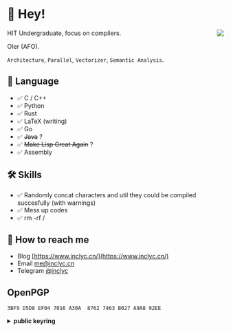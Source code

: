 # 👋 Hey!

<img align="right" src="https://github-readme-stats.vercel.app/api?username=inclyc&show_icons=true&hide_title=false" />

HIT Undergraduate, focus on compilers.

OIer (AFO).

`Architecture`, `Parallel`, `Vectorizer`, `Semantic Analysis`.

## 💬 Language

- ✅  C / C++
- ✅  Python
- ✅  Rust
- ✅  LaTeX (writing)
- ✅  Go
- ✅  ~~Java~~ ?
- ✅  ~~Make Lisp Great Again~~ ?
- ✅  Assembly

## 🛠 Skills

- ✅  Randomly concat characters and util they could be compiled succesfully (with warnings)
- ✅  Mess up codes
- ✅  rm -rf /

## 📮 How to reach me

- Blog [https://www.inclyc.cn/](https://www.inclyc.cn/)
- Email [me@inclyc.cn](mailto:me@inclyc.cn)
- Telegram [@inclyc](https://t.me/inclyc)

## OpenPGP

```
3BF9 D5D8 EF04 7016 A30A  8762 7463 B027 A9A8 92EE
```
<details><summary><strong>public keyring</strong></summary>
<p>


```
-----BEGIN PGP PUBLIC KEY BLOCK-----

mDMEYvZhjhYJKwYBBAHaRw8BAQdAop7a9XFJuyu9LwWNBI6FqxOr/Y5oRy+s044Z
8hH3gGq0G1lpbmdDaGkgTG9uZyA8bWVAaW5jbHljLmNuPoiTBBMWCAA7AhsBBQsJ
CAcCBhUKCQgLAgQWAgMBAh4BAheAFiEEO/nV2O8EcBajCodidGOwJ6moku4FAmL3
i8wCGQEACgkQdGOwJ6moku6dbAD9EHuQorrONmaq85PUpqObTwKwJO6jPQDzVYsw
oe828QsBAN48UhJvQfWakrEkufLnhyhkj5d5vPrUQ3/bxSp6QbkKiQIzBBABCAAd
FiEEOt6B4q89iR8XOHQ8fET+etTvnEkFAmL3hLwACgkQfET+etTvnEnR9A//QpZ7
8r7+HuXQIQyKFJKzaKX6f6UjCgFpDC23PasSffj3S31Sc3ZuT/gxtVjcqh/92n+H
d8s+49Di5Tlm/B0X8Jz9fuCkh9YcWXDRWmqHd0UKBwFtcdXNbyumyVsJAoszK3Fz
8kTUCj+j6PW/ePAPb0lwp2f5wFabhJowp9e2tKwC4MjGOMsb7waPSur8GGY2wQPj
AMXWBTgGH2Ne5L9jGU2twFXekzKW+gAOuCEx9gYUZWUItWQob4+ru6qam9rhyIZG
auVWJ2yQ7bgUOROz2VBcLJ1+jnj3h4tk8usYjmUMy2EAMQI/D6lP4KYWGunLM5pp
q1qoA6UDxDZa2Cplr/ZEXXuwevPQq0j917FLsafb8a6yW1VgCXaTeA7W+0J8SR7E
rpnY1Ee2JbYI+crAUKpoHUaDekfao8RDlqnG+e7vlKinQ8o8Rzh2hJy2ckZavYEM
LohpR6hXDrTWD7E4Jx13VdtQmDcTJClINYV8B2M0ClNIwDDaQtgiJK3z7Sqbqoym
4D+FJlwYh+/f+Q4EfoEqaftXbiUhkDrxjfAFIHzVYBOsU3b00QeUaLLRgo9gjLc9
A2y3fxy7txZNljckhX8DHdxJ41C44w2yYG8w2TAnb/U6/xWi8GcXNVWjAEUdemhC
aQ0YxRf50gaPGj6bP7rh7M3zKDdPvVreAX+EU6m0H1lpbmdDaGkgTG9uZyA8ODQ3
MDcyMTU0QHFxLmNvbT6IkAQTFggAOBYhBDv51djvBHAWowqHYnRjsCepqJLuBQJi
94tEAhsBBQsJCAcCBhUKCQgLAgQWAgMBAh4BAheAAAoJEHRjsCepqJLu/s4A/jXP
+bLx17mZjdefqzl9mz7MiiHqw7PX/uABtV8TykrWAQDLi2MSHWMeDjXhGsdqRh1f
7mGWHgflE5zeu/jXBFUFA7QhWWluZ0NoaSBMb25nIDxheG9mb3JkQGljbG91ZC5j
b20+iJAEExYIADgWIQQ7+dXY7wRwFqMKh2J0Y7AnqaiS7gUCYveLLAIbAQULCQgH
AgYVCgkICwIEFgIDAQIeAQIXgAAKCRB0Y7AnqaiS7gmoAP9IqFxuKCklPd/mUyhV
/Tmhj9LA5z+Niv0pyrTXYOHMSgEAnVSAOsQH5euPzlLFkyMVVWFCeJk+rPrS5Tse
dRyp6QK0FWluY2x5YyA8bWVAaW5jbHljLmNuPoiQBBMWCAA4FiEEO/nV2O8EcBaj
CodidGOwJ6moku4FAmL3i+UCGwEFCwkIBwIGFQoJCAsCBBYCAwECHgECF4AACgkQ
dGOwJ6moku6p7AD/QrSOafSh3I5vwsY9wOCaYn/ltKtyj2a6pAnMq7ygqTUBAIkK
0qYdgGmJtRO6iB724XWn8qxsNGY9CxkFg4luoVYOuDgEYvZkiRIKKwYBBAGXVQEF
AQEHQM7YfGKyrEyWptMaLv6loq/Nx9rQOGACH0BGPCL0igk3AwEIB4h+BBgWCAAm
FiEEO/nV2O8EcBajCodidGOwJ6moku4FAmL2ZIkCGwwFCQPCZwAACgkQdGOwJ6mo
ku6RhwEAhc177m1iofMh6i5e42dNzv/8wQzXgyCXBSQ0Nri/AiQA/i8oFgLHzI7s
J6aquO468Mc5nqGNn1ytSl/vn4MyCpUMuDMEYvZkmhYJKwYBBAHaRw8BAQdAoHYI
kFMkGK39IZKVkvzB5QeowvqimtnnndSghLw0OzqIfgQYFggAJhYhBDv51djvBHAW
owqHYnRjsCepqJLuBQJi9mSaAhsgBQkDwmcAAAoJEHRjsCepqJLuiCgA/0RrGMlR
raqWKqUMBjDQ/PXM7QbB+/7REWsNBhdo9tntAP9F4jrf9DNYoVF3reAyvR5D6llv
hvsUJ3r7eflXnjJJC7gzBGL2ZKIWCSsGAQQB2kcPAQEHQCW39REbB12jb9xpqIa2
WmYRps9jlxGDLdi+T0keHc66iPUEGBYIACYWIQQ7+dXY7wRwFqMKh2J0Y7AnqaiS
7gUCYvZkogIbAgUJA8JnAACBCRB0Y7AnqaiS7nYgBBkWCAAdFiEEMmdKff3SoKku
VW3QfE1de6gW3mIFAmL2ZKIACgkQfE1de6gW3mLnBAD/TSXe6nUUe59+OIX5cWQx
yG7a1d8Sef/ARpeYiTRFsXkBALb45GWJUkAeL49kbpO4yy0D7bpmWvIVFfqFmNUI
E5QEuvsA/1l2+jwdl1r36UgB0ycs7vUsnmKjwMWZ3ue8a6Zw5vstAQDXewYAMJld
0SP4BsT7kom6mx30iZy5KYntkNFF4Fz/DbgzBGL2gQ4WCSsGAQQB2kcPAQEHQI3U
PTousWR25EtHku84z0eDrbtkxEBVcktyUOraRSyciPUEGBYIACYWIQQ7+dXY7wRw
FqMKh2J0Y7AnqaiS7gUCYvaBDgIbAgUJAeEzgACBCRB0Y7AnqaiS7nYgBBkWCAAd
FiEEkNW29++sC9FFV58PKWw/7+qIq8UFAmL2gQ4ACgkQKWw/7+qIq8UfigEAxcqY
T1U31qy5fT6Gpg7nst9/faWMkXVQOpiZzXCgfKoA/AlPIc2hH4Cf/Yvk89cQLukk
zMUCxOZy1SKbcyuevmMFlE8BAK8lxHab3QlXIszt/sT/lQJzv3foHNSlYETfdu5b
WZoxAQCjM5AoaJk+huckPldgXbrlRLhBFYVyll4AvuFhOuILD7g4BGL3bJYSCisG
AQQBl1UBBQEBB0C42+XJivySCpjPC93lsl9zho1YIBoCnbdzMg4qILmFQQMBCAeI
fgQYFggAJhYhBDv51djvBHAWowqHYnRjsCepqJLuBQJi92yWAhsMBQkB4TOAAAoJ
EHRjsCepqJLu00YBAL3Qjrta2G/S8PYgCRxE/dn8kvraRwYFd2z89ESAgi0ZAP9R
WkOC7G82/tpatsZ+y1dSRFJYljeCMRO8RRxGyhzCCQ==
=ICoX
-----END PGP PUBLIC KEY BLOCK-----


```
</p>
</details>
